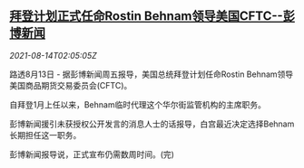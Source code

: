 <!--1628908262000-->
[拜登计划正式任命Rostin Behnam领导美国CFTC--彭博新闻](https://cn.reuters.com/article/bbg-biden-behnam-cftc-0814-idCNKBS2FF024)
------

<div><i>2021-08-14T02:05:05Z</i></div><p>路透8月13日 - 据彭博新闻周五报导，美国总统拜登计划任命Rostin Behnam领导美国商品期货交易委员会(CFTC)。</p><p>自拜登1月上任以来，Behnam临时代理这个华尔街监管机构的主席职务。</p><p>彭博新闻援引未获授权公开发言的消息人士的话报导，白宫最近决定选择Behnam长期担任这一职务。</p><p>彭博新闻报导说，正式宣布仍需数周时间。(完)</p>
